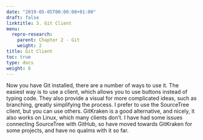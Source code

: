```yaml
---
date: "2019-05-05T00:00:00+01:00"
draft: false
linktitle: 3. Git Client
menu:
  repro-research:
    parent: Chapter 2 - Git
    weight: 2
title: Git Client
toc: true
type: docs
weight: 6
---
```


Now you have Git installed, there are a number of ways to use it. The easiest way is to use a client, which allows you to use buttons instead of typing code. They also provide a visual for more complicated ideas, such as branching, greatly simplifying the process. I prefer to use the SourceTree client, but you can use others. GitKraken is a good alternative, and nicely, it also works on Linux, which many clients don’t. I have had some issues connecting SourceTree with GitHub, so have moved towards GitKraken for some projects, and have no qualms with it so far.
